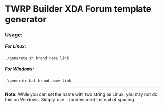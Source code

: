 # TWRP Builder XDA Forum template generator

### Usage:
##### For Linux:
```
./generate.sh brand name link
```

##### For Windows:
```
.\generate.bat brand name link
```

---

**Note:** While you can set the name with two string on Linux, you may not do this on Windows. Simply, use ```_``` (underscore) instead of spacing.
